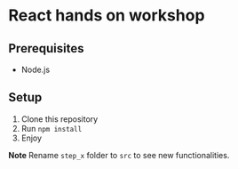 # React hands on workshop

## Prerequisites

- Node.js

## Setup

1. Clone this repository
2. Run `npm install`
3. Enjoy

**Note** Rename `step_x` folder to `src` to see new functionalities.
